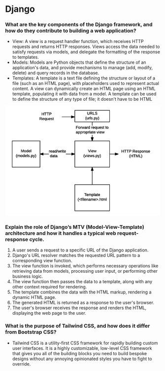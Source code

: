 # Django
### What are the key components of the Django framework, and how do they contribute to building a web application?
- View: A view is a request handler function, which receives HTTP requests and returns HTTP responses. Views access the data needed to satisfy requests via models, and delegate the formatting of the response to templates.
- Models: Models are Python objects that define the structure of an application's data, and provide mechanisms to manage (add, modify, delete) and query records in the database.
- Templates: A template is a text file defining the structure or layout of a file (such as an HTML page), with placeholders used to represent actual content. A view can dynamically create an HTML page using an HTML template, populating it with data from a model. A template can be used to define the structure of any type of file; it doesn't have to be HTML

![](basic-django.png)

### Explain the role of Django’s MTV (Model-View-Template) architecture and how it handles a typical web request-response cycle.
1. A user sends a request to a specific URL of the Django application.
2. Django's URL resolver matches the requested URL pattern to a corresponding view function.
3. The view function is invoked, which performs necessary operations like retrieving data from models, processing user input, or performing other business logic.
4. The view function then passes the data to a template, along with any other context required for rendering.
5. The template combines the data with the HTML markup, rendering a dynamic HTML page.
6. The generated HTML is returned as a response to the user's browser.
7. The user's browser receives the response and renders the HTML, displaying the web page to the user.

### What is the purpose of Tailwind CSS, and how does it differ from Bootstrap CSS?
- Tailwind CSS is a utility-first CSS framework for rapidly building custom user interfaces. It is a highly customizable, low-level CSS framework that gives you all of the building blocks you need to build bespoke designs without any annoying opinionated styles you have to fight to override.